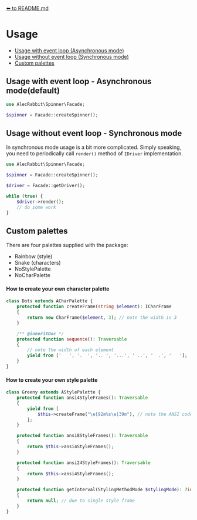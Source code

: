 [⬅️ to README.md](../README.md)
# Usage

+ [Usage with event loop (Asynchronous mode)](#evl)
+ [Usage without event loop (Synchronous mode)](#no-evl)
+ [Custom palettes](#palettes)

## <a name="evl"></a> Usage with event loop - Asynchronous mode(default)

```php
use AlecRabbit\Spinner\Facade;

$spinner = Facade::createSpinner();
```

## <a name="no-evl"></a> Usage without event loop - Synchronous mode

In synchronous mode usage is a bit more complicated. Simply speaking, you need to periodically call `render()` method of `IDriver` implementation.

```php
use AlecRabbit\Spinner\Facade;

$spinner = Facade::createSpinner();

$driver = Facade::getDriver();

while (true) {
    $driver->render();
    // do some work 
}
```

## <a name="palettes"></a> Custom palettes

There are four palettes supplied with the package: 
- Rainbow (style)
- Snake (characters)
- NoStylePalette
- NoCharPalette

#### How to create your own character palette

```php
class Dots extends ACharPalette {
    protected function createFrame(string $element): ICharFrame
    {
        return new CharFrame($element, 3); // note the width is 3
    }

    /** @inheritDoc */
    protected function sequence(): Traversable
    {
        // note the width of each element
        yield from ['   ', '.  ', '.. ', '...', ' ..', '  .', '   ']; 
    }
}
```

#### How to create your own style palette

```php
class Greeny extends AStylePalette {
    protected function ansi4StyleFrames(): Traversable
    {
        yield from [
            $this->createFrame("\e[92m%s\e[39m"), // note the ANSI codes
        ];
    }

    protected function ansi8StyleFrames(): Traversable
    {
        return $this->ansi4StyleFrames();
    }

    protected function ansi24StyleFrames(): Traversable
    {
        return $this->ansi4StyleFrames();
    }

    protected function getInterval(StylingMethodMode $stylingMode): ?int
    {
        return null; // due to single style frame
    }
}
```
